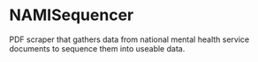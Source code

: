 # NAMISequencer
PDF scraper that gathers data from national mental health service documents to sequence them into useable data.
